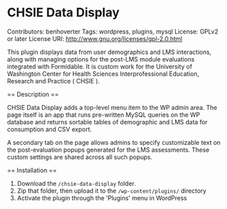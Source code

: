 # CHSIE Data Display

Contributors: benhoverter
Tags: wordpress, plugins, mysql
License: GPLv2 or later
License URI: http://www.gnu.org/licenses/gpl-2.0.html

This plugin displays data from user demographics and LMS interactions, along with managing options for the post-LMS module evaluations integrated with Formidable.  It is custom work for the University of Washington Center for Health Sciences Interprofessional Education, Research and Practice ( CHSIE ).


== Description ==

CHSIE Data Display adds a top-level menu item to the WP admin area.  The page itself is an app that runs pre-written MySQL queries on the WP database and returns sortable tables of demographic and LMS data for consumption and CSV export.  

A secondary tab on the page allows admins to specify customizable text on the post-evaluation popups generated for the LMS assessments.  These custom settings are shared across all such popups.


== Installation ==

1. Download the `/chsie-data-display` folder.
2. Zip that folder, then upload it to the `/wp-content/plugins/` directory
2. Activate the plugin through the 'Plugins' menu in WordPress
